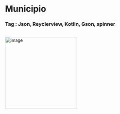 # Municipio 

### Tag : Json, Reyclerview, Kotlin, Gson, spinner

<br/>
<img width="237" alt="image" src="https://user-images.githubusercontent.com/33204630/215890925-fabaadc6-a4b5-4f24-816c-9ca81aa1af9b.png">
